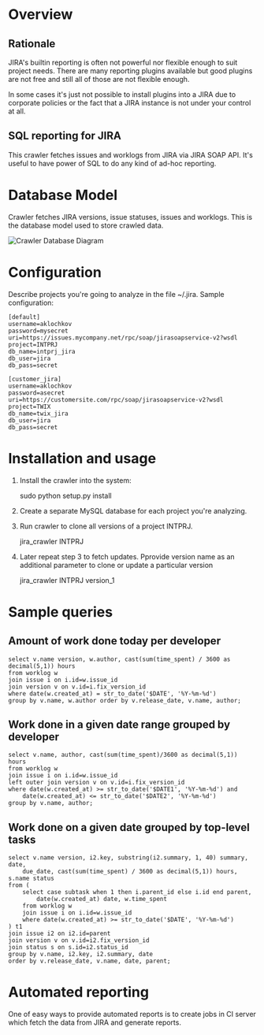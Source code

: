 Overview
========

Rationale
---------
JIRA's builtin reporting is often not powerful nor flexible enough to
suit project needs. There are many reporting plugins available but good 
plugins are not free and still all of those are not flexible enough.

In some cases it's just not possible to install plugins into a
JIRA due to corporate policies or the fact that a JIRA instance 
is not under your control at all.

SQL reporting for JIRA
----------------------
This crawler fetches issues and worklogs from JIRA 
via JIRA SOAP API. It's useful to have power of SQL to do any kind of 
ad-hoc reporting.

Database Model
==============
Crawler fetches JIRA versions, issue statuses, issues and worklogs.
This is the database model used to store crawled data.

![Crawler Database Diagram](jiracrawler/raw/master/model.jpg "Crawler Database Diagram")


Configuration
=============
Describe projects you're going to analyze in the file ~/.jira.
Sample configuration:

    [default]
    username=aklochkov
    password=mysecret
    uri=https://issues.mycompany.net/rpc/soap/jirasoapservice-v2?wsdl
    project=INTPRJ
    db_name=intprj_jira
    db_user=jira
    db_pass=secret

    [customer_jira]
    username=aklochkov
    password=asecret
    uri=https://customersite.com/rpc/soap/jirasoapservice-v2?wsdl
    project=TWIX
    db_name=twix_jira
    db_user=jira
    db_pass=secret

Installation and usage
======================
1. Install the crawler into the system:

    sudo python setup.py install 

2. Create a separate MySQL database for each project you're analyzing.
3. Run crawler to clone all versions of a project INTPRJ.

    jira_crawler INTPRJ

4. Later repeat step 3 to fetch updates. Pprovide version name as an 
   additional parameter to clone or update a particular version

    jira_crawler INTPRJ version_1

Sample queries
=============

Amount of work done today per developer
---------------------------------------

    select v.name version, w.author, cast(sum(time_spent) / 3600 as decimal(5,1)) hours
    from worklog w
    join issue i on i.id=w.issue_id 
    join version v on v.id=i.fix_version_id 
    where date(w.created_at) = str_to_date('$DATE', '%Y-%m-%d') 
    group by v.name, w.author order by v.release_date, v.name, author;

Work done in a given date range grouped by developer
----------------------------------------------------

    select v.name, author, cast(sum(time_spent)/3600 as decimal(5,1)) hours 
    from worklog w 
    join issue i on i.id=w.issue_id 
    left outer join version v on v.id=i.fix_version_id 
    where date(w.created_at) >= str_to_date('$DATE1', '%Y-%m-%d') and 
        date(w.created_at) <= str_to_date('$DATE2', '%Y-%m-%d') 
    group by v.name, author;

Work done on a given date grouped by top-level tasks
----------------------------------------------------

    select v.name version, i2.key, substring(i2.summary, 1, 40) summary, date, 
        due_date, cast(sum(time_spent) / 3600 as decimal(5,1)) hours, s.name status 
    from (
        select case subtask when 1 then i.parent_id else i.id end parent, 
            date(w.created_at) date, w.time_spent 
        from worklog w 
        join issue i on i.id=w.issue_id 
        where date(w.created_at) >= str_to_date('$DATE', '%Y-%m-%d')
    ) t1 
    join issue i2 on i2.id=parent 
    join version v on v.id=i2.fix_version_id 
    join status s on s.id=i2.status_id 
    group by v.name, i2.key, i2.summary, date 
    order by v.release_date, v.name, date, parent;

<script src="https://gist.github.com/1475750.js?file=work_per_top_tasks.sql"></script>


Automated reporting
===================

One of easy ways to provide automated reports is to create jobs in CI server which fetch the data
from JIRA and generate reports. 
